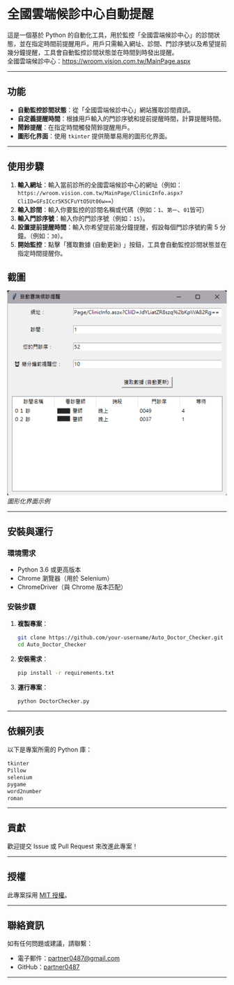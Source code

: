 # 全國雲端候診中心自動提醒

這是一個基於 Python 的自動化工具，用於監控「全國雲端候診中心」的診間狀態，並在指定時間前提醒用戶。用戶只需輸入網址、診間、門診序號以及希望提前幾分鐘提醒，工具會自動監控診間狀態並在時間到時發出提醒。<br>
全國雲端候診中心：https://wroom.vision.com.tw/MainPage.aspx

---

## 功能

- **自動監控診間狀態**：從「全國雲端候診中心」網站獲取診間資訊。
- **自定義提醒時間**：根據用戶輸入的門診序號和提前提醒時間，計算提醒時間。
- **鬧鈴提醒**：在指定時間觸發鬧鈴提醒用戶。
- **圖形化界面**：使用 `tkinter` 提供簡單易用的圖形化界面。

---

## 使用步驟

1. **輸入網址**：輸入當前診所的全國雲端候診中心的網址（例如：`https://wroom.vision.com.tw/MainPage/ClinicInfo.aspx?CliID=GFsICcr5K5CFuYtO5Ut06w==`）
2. **輸入診間**：輸入你要監控的診間名稱或代碼（例如：`1`、`第一`、`01`皆可）
3. **輸入門診序號**：輸入你的門診序號（例如：`15`）。
4. **設置提前提醒時間**：輸入你希望提前幾分鐘提醒，假設每個門診序號約需 5 分鐘。（例如：`30`）。
5. **開始監控**：點擊「獲取數據 (自動更新) 」按鈕，工具會自動監控診間狀態並在指定時間提醒你。

## 截圖

![Screenshot](assets/UI.png)  
*圖形化界面示例*

---

## 安裝與運行

### 環境需求

- Python 3.6 或更高版本
- Chrome 瀏覽器（用於 Selenium）
- ChromeDriver（與 Chrome 版本匹配）

### 安裝步驟

1. **複製專案**：
   ```bash
   git clone https://github.com/your-username/Auto_Doctor_Checker.git
   cd Auto_Doctor_Checker
   ```

2. **安裝需求**：
   ```bash
   pip install -r requirements.txt
   ```

3. **運行專案**：
   ```bash
   python DoctorChecker.py
   ```

---

## 依賴列表

以下是專案所需的 Python 庫：

```plaintext
tkinter
Pillow
selenium
pygame
word2number
roman
```

---

## 貢獻

歡迎提交 Issue 或 Pull Request 來改進此專案！

---

## 授權

此專案採用 [MIT 授權](LICENSE)。

---

## 聯絡資訊

如有任何問題或建議，請聯繫：  
- 電子郵件：partner0487@gmail.com  
- GitHub：[partner0487](https://github.com/partner0487)

---


